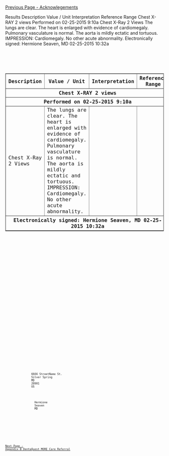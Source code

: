 [Previous Page - Acknowlegements](acknowlegements.html)

Results Description Value / Unit Interpretation Reference Range   Chest X-RAY 2 views  Performed on 02-25-2015 9:10a  Chest X-Ray 2 Views The lungs are clear. The heart is enlarged with evidence of cardiomegaly. Pulmonary vasculature is normal. The aorta is mildly ectatic and tortuous. IMPRESSION: Cardiomegaly. No other acute abnormality.      Electronically signed: Hermione Seaven, MD 02-25-2015 10:32a

<section>
  <templateId root="2.16.840.1.113883.10.20.22.2.3.1"/>
  <templateId root="2.16.840.1.113883.10.20.22.2.3.1" extension="2015-08-01"/>
  <!-- Results Section with Coded Entries Required-->
  <code code="30954-2" codeSystem="2.16.840.1.113883.6.1" codeSystemName="LOINC" displayName="Relevant diagnostic tests and/or laboratory data"/>
  <title>Results</title>
  <text>
    <table border="1">
      <thead>
        <tr>
          <th>Description</th>
          <th>Value / Unit</th>
          <th>Interpretation</th>
          <th>Reference Range</th>
        </tr>
      </thead>
      <tbody>
        <tr>
          <th colspan="4">Chest X-RAY 2 views</th>
        </tr>
        <tr>
          <th colspan="4">Performed on 02-25-2015 9:10a</th>
        </tr>
        <tr ID="Result1">
          <td>Chest X-Ray 2 Views</td>
          <td ID="Result1OriginalText" >
            The lungs are clear. The heart is enlarged with evidence of cardiomegaly.
            Pulmonary vasculature is normal. The aorta is mildly ectatic and tortuous.
            IMPRESSION: Cardiomegaly. No other acute abnormality. 
          </td>
          <td></td>
          <td></td>
        </tr>
        <tr>
          <th colspan="4">Electronically signed: Hermione Seaven, MD 02-25-2015 10:32a</th>
        </tr>
      </tbody>
    </table>
  </text>
  <entry>
    <organizer classCode="CLUSTER" moodCode="EVN">
      <!-- Selected CLUSTER since not a set of tests -->
      <templateId root="2.16.840.1.113883.10.20.22.4.1"/>
      <templateId root="2.16.840.1.113883.10.20.22.4.1" extension="2015-08-01"/>
      <!-- Results Organizer -->
      <id root="e1aa44dd-6f39-4f5c-b267-897c3821b563"/>
      <code code="71020" displayName="Chest X-Ray 2 Views" codeSystem="2.16.840.1.113883.6.12" codeSystemName="CPT"/>
      <statusCode code="completed"/>
      <!-- an organizer/effectiveTime value="20150225091059-0500" could be used but is not required -->
      <component>
        <observation classCode="OBS" moodCode="EVN">
          <templateId root="2.16.840.1.113883.10.20.22.4.2"/>
          <templateId root="2.16.840.1.113883.10.20.22.4.2" extension="2015-08-01"/>
          <!-- Results Observation -->
          <id root="e1aa44dd-6f39-2f5c-b267-897c3824b563"/>
          <code code="36643-5" displayName="Chest X-ray 2 Views" codeSystem="2.16.840.1.113883.6.1" codeSystemName="LOINC">
            <!-- a translation code may be helpful and used by some EHRs to denote that this is a textual response of result impression -->
          </code>
          <text>
            <reference value="#Result1"/>
          </text>
          <statusCode code="completed"/>
          <!-- This is the timestamp of biologically relevance (i.e. when chest x-ray was performed), aligning with HL7 v3 modeling. -->
          <effectiveTime value="20150225091059-0500"/>
          <value xsi:type="ED">
            <reference value="#Result1OriginalText" />
          </value>
          <author>
            <!-- This is the timestamp of when the author (i.e. the radiologist) interepreted the chest x-ray-->
            <time value="20150225103206-0500"/>
            <assignedAuthor>
              <id extension="66666" root="2.16.840.1.113883.4.6"/>
              <code code="111NR0200X" codeSystem="2.16.840.1.113883.6.101" codeSystemName="NUCC" displayName="Radiology"/>
              <addr>
                <streetAddressLine>6666 StreetName St.</streetAddressLine>
                <city>Silver Spring</city>
                <state>MD</state>
                <postalCode>20901</postalCode>
                <country>US</country>
              </addr>
              <telecom value="tel:+1(301)666-6666" use="WP"/>
              <assignedPerson>
                <name>
                  <given>Hermione</given>
                  <family>Seaven</family>
                  <suffix>MD</suffix>
                </name>
              </assignedPerson>
            </assignedAuthor>
          </author>
        </observation>
      </component>
    </organizer>
  </entry>
</section>



[Next Page - Appendix B  DentaQuest MORE Care Referral](appendix_b__dentaquest_more_care_referral.html)
